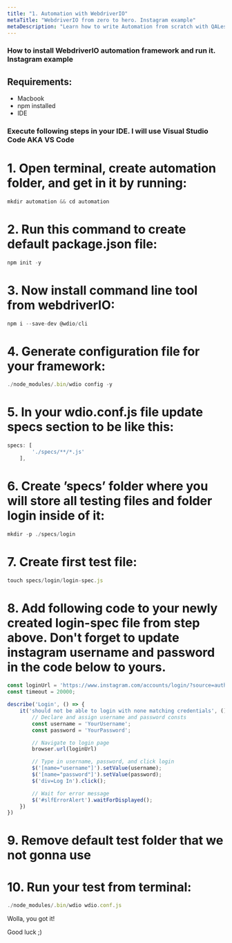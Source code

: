 ```yaml
---
title: "1. Automation with WebdriverIO"
metaTitle: "WebdriverIO from zero to hero. Instagram example"
metaDescription: "Learn how to write Automation from scratch with QALesson"
---
```

### How to install WebdriverIO automation framework and run it. Instagram example

## Requirements:
- Macbook
- npm installed
- IDE

### Execute following steps in your IDE. I will use Visual Studio Code AKA VS Code

# 1. Open terminal, create automation folder, and get in it by running:
```javascript
mkdir automation && cd automation
```

# 2. Run this command to create default package.json file:
```javascript
npm init -y
```

# 3. Now install command line tool from webdriverIO:
```javascript
npm i --save-dev @wdio/cli
```

# 4. Generate configuration file for your framework:
```javascript
./node_modules/.bin/wdio config -y
```

# 5. In your wdio.conf.js file update specs section to be like this:
```javascript
specs: [
        './specs/**/*.js'
    ],
```

# 6. Create ’specs’ folder where you will store all testing files and folder login inside of it:
```javascript
mkdir -p ./specs/login
```

# 7. Create first test file:
```javascript
touch specs/login/login-spec.js
```

# 8. Add following code to your newly created login-spec file from step above. Don't forget to update instagram username and password in the code below to yours.

```javascript
const loginUrl = 'https://www.instagram.com/accounts/login/?source=auth_switcher';
const timeout = 20000;

describe('Login', () => {
    it('should not be able to login with none matching credentials', () => {
        // Declare and assign username and password consts
        const username = 'YourUsername';
        const password = 'YourPassword';

        // Navigate to login page
        browser.url(loginUrl)

        // Type in username, password, and click login
        $('[name="username"]').setValue(username);
        $('[name="password"]').setValue(password);
        $('div=Log In').click();

        // Wait for error message
        $('#slfErrorAlert').waitForDisplayed();
    })
})
```

# 9. Remove default test folder that we not gonna use

# 10. Run your test from terminal:
```javascript
./node_modules/.bin/wdio wdio.conf.js
```

Wolla, you got it!

Good luck ;)

<!-- Supports multiple languages.

The following is a code block with diff. Lines with `+` highlighted in green shade indicating an addition. Lines with `-` highlighted in red shade indicating a deletion.

```javascript
- const data = ['1','2'];
+ const data = [1,2];
``` -->

<!-- ## Live Editing example -->

<!-- ```javascript react-live=true
<button className={'btn btn-default'}>Change my text</button>
``` -->
